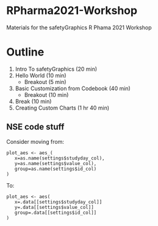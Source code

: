 # RPharma2021-Workshop
Materials for the safetyGraphics R Phama 2021 Workshop

# Outline

1. Intro To safetyGraphics (20 min)
2. Hello World (10 min)
   - Breakout (5 min)
4. Basic Customization from Codebook (40 min)
   - Breakout (10 min)
6. Break (10 min)
7. Creating Custom Charts (1 hr 40 min)


## NSE code stuff

Consider moving from: 
```
plot_aes <- aes_(
   x=as.name(settings$studyday_col), 
   y=as.name(settings$value_col), 
   group=as.name(settings$id_col)
)
```    

To: 
```
plot_aes <- aes(
   x=.data[[settings$studyday_col]] 
   y=.data[[settings$value_col]] 
   group=.data[[settings$id_col]]
)
```
